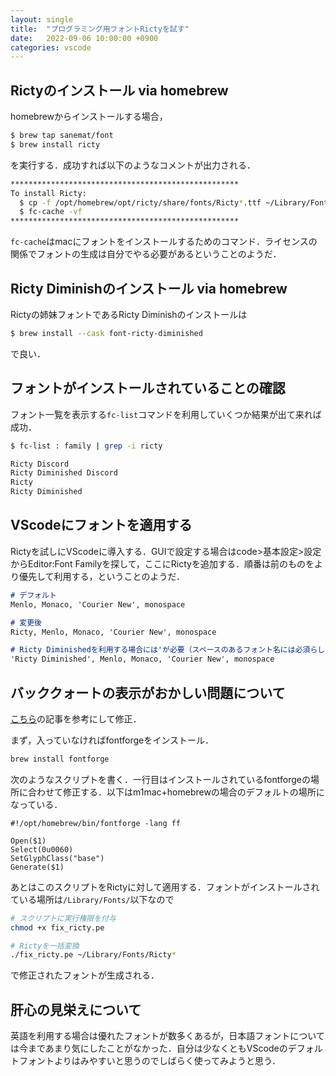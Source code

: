 ```yaml
---
layout: single
title:  "プログラミング用フォントRictyを試す"
date:   2022-09-06 10:00:00 +0900
categories: vscode 
---
```


## Rictyのインストール via homebrew

homebrewからインストールする場合，

```bash
$ brew tap sanemat/font
$ brew install ricty
```

を実行する．成功すれば以下のようなコメントが出力される．

```bash
***************************************************
To install Ricty:
  $ cp -f /opt/homebrew/opt/ricty/share/fonts/Ricty*.ttf ~/Library/Fonts/
  $ fc-cache -vf
***************************************************
```

`fc-cache`はmacにフォントをインストールするためのコマンド．ライセンスの関係でフォントの生成は自分でやる必要があるということのようだ．

## Ricty Diminishのインストール via homebrew

Rictyの姉妹フォントであるRicty Diminishのインストールは

```bash
$ brew install --cask font-ricty-diminished
```

で良い．

## フォントがインストールされていることの確認

フォント一覧を表示する`fc-list`コマンドを利用していくつか結果が出て来れば成功．

```bash
$ fc-list : family | grep -i ricty

Ricty Discord
Ricty Diminished Discord
Ricty
Ricty Diminished
```


## VScodeにフォントを適用する

Rictyを試しにVScodeに導入する．GUIで設定する場合はcode>基本設定>設定からEditor:Font Familyを探して，ここにRictyを追加する．順番は前のものをより優先して利用する，ということのようだ．

```markdown
# デフォルト
Menlo, Monaco, 'Courier New', monospace

# 変更後
Ricty, Menlo, Monaco, 'Courier New', monospace

# Ricty Diminishedを利用する場合には'が必要（スペースのあるフォント名には必須らしい）
'Ricty Diminished', Menlo, Monaco, 'Courier New', monospace
```

## バッククォートの表示がおかしい問題について

[こちら](https://memo.koumei2.com/vscode%E3%81%AE%E3%83%90%E3%83%83%E3%82%AF%E3%82%AF%E3%82%A9%E3%83%BC%E3%83%88%E8%A1%A8%E7%A4%BA%E3%81%8C%E3%81%8A%E3%81%8B%E3%81%97%E3%81%84/)の記事を参考にして修正．

まず，入っていなければfontforgeをインストール．

```bash
brew install fontforge
```

次のようなスクリプトを書く．一行目はインストールされているfontforgeの場所に合わせて修正する．以下はm1mac+homebrewの場合のデフォルトの場所になっている．

```bash:fix_ricty.pe
#!/opt/homebrew/bin/fontforge -lang ff

Open($1)
Select(0u0060)
SetGlyphClass("base")
Generate($1)
```

あとはこのスクリプトをRictyに対して適用する．フォントがインストールされている場所は`/Library/Fonts/`以下なので

```bash
# スクリプトに実行権限を付与
chmod +x fix_ricty.pe

# Rictyを一括変換
./fix_ricty.pe ~/Library/Fonts/Ricty*
```

で修正されたフォントが生成される．

## 肝心の見栄えについて

英語を利用する場合は優れたフォントが数多くあるが，日本語フォントについては今まであまり気にしたことがなかった．自分は少なくともVScodeのデフォルトフォントよりはみやすいと思うのでしばらく使ってみようと思う．

